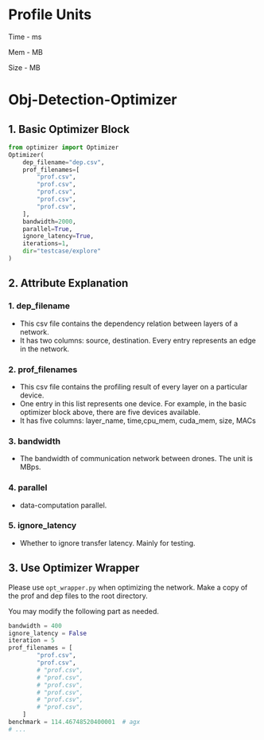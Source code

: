 # Profile Units
Time - ms

Mem - MB

Size - MB

# Obj-Detection-Optimizer

## 1. Basic Optimizer Block

```python
from optimizer import Optimizer
Optimizer(
    dep_filename="dep.csv",
    prof_filenames=[
        "prof.csv",
        "prof.csv",
        "prof.csv",
        "prof.csv",
        "prof.csv",
    ],
    bandwidth=2000,
    parallel=True,
    ignore_latency=True,
    iterations=1,
    dir="testcase/explore"
)
```

## 2. Attribute Explanation
### 1. dep_filename
* This csv file contains the dependency relation between layers of a network. 
* It has two columns: source, destination. Every entry represents an edge in the network.
### 2. prof_filenames
* This csv file contains the profiling result of every layer on a particular device.
* One entry in this list represents one device. For example, in the basic optimizer block above, there are five devices available. 
* It has five columns: layer_name, time,cpu_mem, cuda_mem, size, MACs
### 3. bandwidth
* The bandwidth of communication network between drones. The unit is MBps. 
### 4. parallel
* data-computation parallel. 
### 5. ignore_latency
* Whether to ignore transfer latency. Mainly for testing. 

## 3. Use Optimizer Wrapper
Please use `opt_wrapper.py` when optimizing the network. Make a copy of the prof and dep files to the root directory. 

You may modify the following part as needed. 
```python
bandwidth = 400
ignore_latency = False
iteration = 5
prof_filenames = [
        "prof.csv",
        "prof.csv",
        # "prof.csv",
        # "prof.csv",
        # "prof.csv",
        # "prof.csv",
        # "prof.csv",
        # "prof.csv",
    ]
benchmark = 114.46748520400001  # agx
# ...
```
